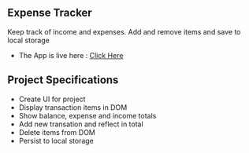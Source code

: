 ## Expense Tracker

Keep track of income and expenses. Add and remove items and save to local storage
- The App is live here : [Click Here](https://expensetracker-sagar-barapatre.netlify.app/)

## Project Specifications

- Create UI for project
- Display transaction items in DOM
- Show balance, expense and income totals
- Add new transation and reflect in total
- Delete items from DOM
- Persist to local storage
